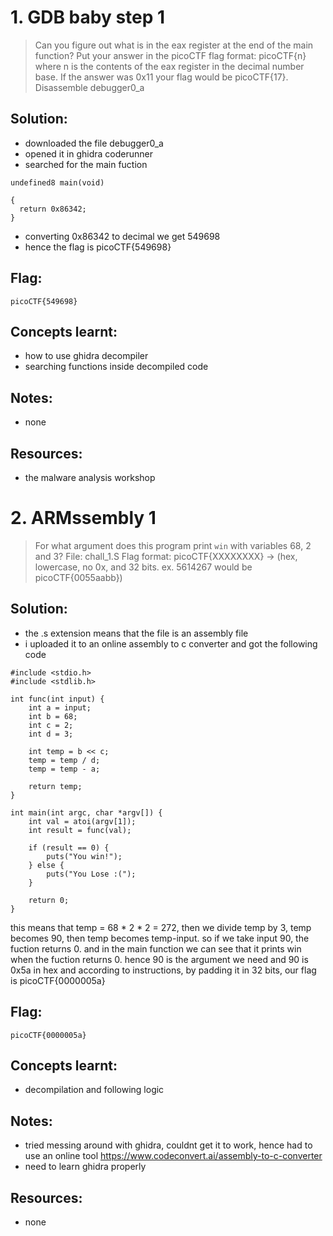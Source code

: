 # 1. GDB baby step 1

> Can you figure out what is in the eax register at the end of the main function? Put your answer in the picoCTF flag format: picoCTF{n} where n is the contents of the eax register in the decimal number base. If the answer was 0x11 your flag would be picoCTF{17}.
Disassemble debugger0_a

## Solution:

- downloaded the file debugger0_a
- opened it in ghidra coderunner
- searched for the main fuction

```
undefined8 main(void)

{
  return 0x86342;
}

```
- converting 0x86342 to decimal we get 549698
- hence the flag is picoCTF{549698}

## Flag:

```
picoCTF{549698}
```

## Concepts learnt:

- how to use ghidra decompiler
- searching functions inside decompiled code

## Notes:
- none

## Resources:

- the malware analysis workshop

# 2. ARMssembly 1

> For what argument does this program print `win` with variables 68, 2 and 3? File: chall_1.S Flag format: picoCTF{XXXXXXXX} -> (hex, lowercase, no 0x, and 32 bits. ex. 5614267 would be picoCTF{0055aabb})

## Solution:

- the .s extension means that the file is an assembly file
- i uploaded it to an online assembly to c converter and got the following code

```
#include <stdio.h>
#include <stdlib.h>

int func(int input) {
    int a = input;
    int b = 68;
    int c = 2;
    int d = 3;

    int temp = b << c;
    temp = temp / d;
    temp = temp - a;

    return temp;
}

int main(int argc, char *argv[]) {
    int val = atoi(argv[1]);
    int result = func(val);

    if (result == 0) {
        puts("You win!");
    } else {
        puts("You Lose :(");
    }

    return 0;
}

```
this means that temp = 68 * 2 * 2 = 272, then we divide temp by 3, temp becomes 90, then temp becomes temp-input.
so if we take input 90, the fuction returns 0. and in the main function we can see that it prints win when the fuction returns 0. hence 90 is the argument we need and 90 is 0x5a in hex and according to instructions, by padding it in 32 bits, our flag is picoCTF{0000005a}

## Flag:

```
picoCTF{0000005a}
```

## Concepts learnt:

- decompilation and following logic

## Notes:
- tried messing around with ghidra, couldnt get it to work, hence had to use an online tool https://www.codeconvert.ai/assembly-to-c-converter
- need to learn ghidra properly

## Resources:

- none


